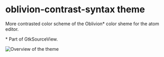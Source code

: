# oblivion-contrast-syntax theme

More contrasted color scheme of the Oblivion* color sheme for the atom editor.

\* Part of GtkSourceView.

![Overview of the theme](https://github.com/Trigan2025/oblivion-contrast-syntax/oblivion-contrast-syntax-overview.gif)
